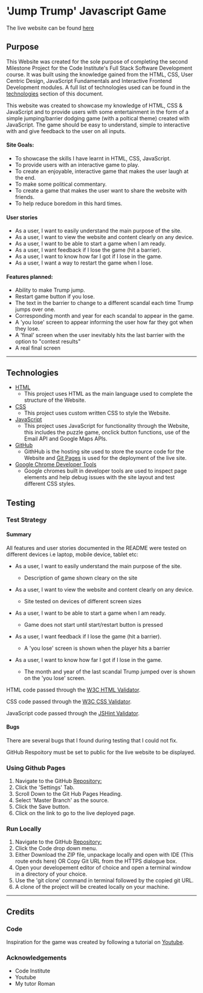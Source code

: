 # 'Jump Trump' Javascript Game

The live website can be found [here]()

## Purpose

This Website was created for the sole purpose of completing the second Milestone Project for the Code Institute's Full Stack Software Development course. It was built using the knowledge gained from the HTML, CSS, User Centric Design, JavaScript Fundamentals and Interactive Frontend Development modules. A full list of technologies used can be found in the [technologies](#Technologies-Used) section of this document.

This website was created to showcase my knowledge of HTML, CSS & JavaScript and to provide users with some entertainment in the form of a simple jumping/barrier dodging game (with a poltical theme) created with JavaScript. The game should be easy to understand, simple to interactive with and give feedback to the user on all inputs.

#### Site Goals:
* To showcase the skills I have learnt in HTML, CSS, JavaScript.
* To provide users with an interactive game to play.
* To create an enjoyable, interactive game that makes the user laugh at the end.
* To make some political commentary.
* To create a game that makes the user want to share the website with friends.
* To help reduce boredom in this hard times.

#### User stories
* As a user, I want to easily understand the main purpose of the site.
* As a user, I want to view the website and content clearly on any device.
* As a user, I want to be able to start a game when I am ready.
* As a user, I want feedback if I lose the game (hit a barrier).
* As a user, I want to know how far I got if I lose in the game.
* As a user, I want a way to restart the game when I lose.


#### Features planned:
* Ability to make Trump jump.
* Restart game button if you lose.
* The text in the barrier to change to a different scandal each time Trump jumps over one.
* Corresponding month and year for each scandal to appear in the game.
* A 'you lose' screen to appear informing the user how far they got when they lose.
* A 'final' screen when the user inevitably hits the last barrier with the option to "contest results"
* A real final screen


****
## Technologies
* [HTML](https://en.wikipedia.org/wiki/HTML)
	* This project uses HTML as the main language used to complete the structure of the Website.
* [CSS](https://en.wikipedia.org/wiki/CSS)
	* This project uses custom written CSS to style the Website.
* [JavaScript](https://en.wikipedia.org/wiki/JavaScript)
	* This project uses JavaScript for functionality through the Website, this includes the puzzle game, onclick button functions, use of the Email API and Google Maps APIs.
* [GitHub](https://github.com/)
	* GithHub is the hosting site used to store the source code for the Website and [Git Pages](https://pages.github.com/) is used for the deployment of the live site.
* [Google Chrome Developer Tools](https://developers.google.com/web/tools/chrome-devtools)
	* Google chromes built in developer tools are used to inspect page elements and help debug issues with the site layout and test different CSS styles.


## Testing

### Test Strategy
#### **Summary**

All features and user stories documented in the README were tested on different devices i.e laptop, mobile device, tablet etc:

* As a user, I want to easily understand the main purpose of the site.
    * Description of game shown cleary on the site

* As a user, I want to view the website and content clearly on any device.
    * Site tested on devices of different screen sizes

* As a user, I want to be able to start a game when I am ready.
    * Game does not start until start/restart button is pressed

* As a user, I want feedback if I lose the game (hit a barrier).
    * A 'you lose' screen is shown when the player hits a barrier

* As a user, I want to know how far I got if I lose in the game.
    * The month and year of the last scandal Trump jumped over is shown on the 'you lose' screen.

HTML code passed through the [W3C HTML Validator](https://validator.w3.org/).

CSS code passed through the [W3C CSS Validator](https://jigsaw.w3.org/css-validator/).

JavaScript code passed through the [JSHint Validator](https://jshint.com/).


#### Bugs

There are several bugs that I found during testing that I could not fix.

GitHub Respoitory must be set to public for the live website to be displayed.


### Using Github Pages
1. Navigate to the GitHub [Repository:](https://github.com/Souptar/TrumpJump2)
1. Click the 'Settings' Tab.
1. Scroll Down to the Git Hub Pages Heading.
1. Select 'Master Branch' as the source.
1. Click the Save button.
1. Click on the link to go to the live deployed page.

### Run Locally
1. Navigate to the GitHub [Repository:](https://github.com/Souptar/TrumpJump2)
1. Click the Code drop down menu.
1. Either Download the ZIP file, unpackage locally and open with IDE (This route ends here) OR Copy Git URL from the HTTPS dialogue box.
1. Open your developement editor of choice and open a terminal window in a directory of your choice.
1. Use the 'git clone' command in terminal followed by the copied git URL.
1. A clone of the project will be created locally on your machine.

****
## Credits

### Code
Inspiration for the  game was created by following a tutorial on [Youtube](https://www.youtube.com/watch?v=bG2BmmYr9NQ&t=1s).

### Acknowledgements
* Code Institute
* Youtube
* My tutor Roman